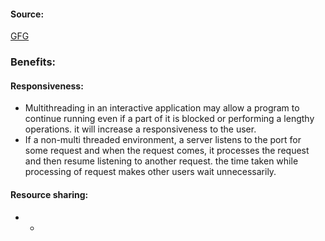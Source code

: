#### Source:
[GFG](https://www.geeksforgeeks.org/benefits-of-multithreading-in-operating-system/)

### Benefits:

#### Responsiveness:

* Multithreading in an interactive application may allow a program to continue running even if a part of it is blocked or performing a lengthy operations. it will increase a responsiveness to the user.
* If a non-multi threaded environment, a server listens to the port for some request and when the request comes, it processes the request and then resume listening to another request. the time taken while processing of request makes other users wait unnecessarily.

#### Resource sharing:

* *
